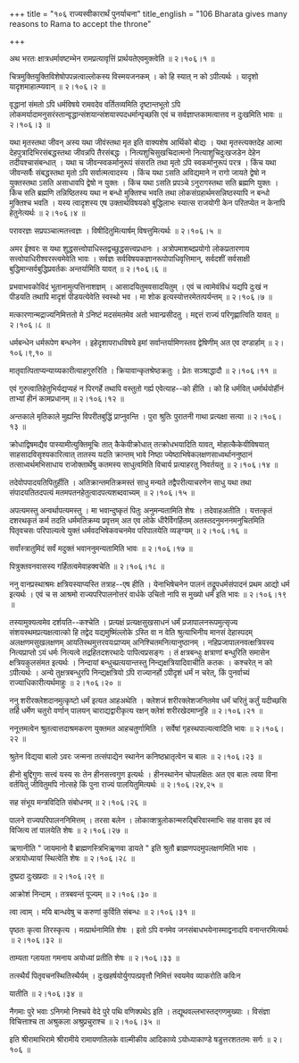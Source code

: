 +++
title = "१०६ राज्यस्वीकारार्थं पुनर्याचना"
title_english = "106 Bharata gives many reasons to Rama to accept the throne"

+++


अथ भरतः क्षात्रधर्मावष्टम्भेन रामप्रत्यावृत्तिं प्रार्थयतेएवमुक्त्वेति
 ॥  २।१०६।१  ॥   

  

चित्रमुक्तियुक्तिविशेषोपपन्नत्वाल्लोकस्य विस्मयजनकम् । को हि स्यात् न को
ऽपीत्यर्थः । यादृशो यादृशमाहात्म्यवान्  ॥  २।१०६।२  ॥   

  

वृद्धानां संमतो ऽपि धर्मविषये रामवदेव वर्तितव्यमिति दृष्टान्तभूतो ऽपि
लोकमर्यादामनुसरंस्तान्वृद्धान्संशयान्संशयास्पदधर्मान्पृच्छसि एवं च
सर्वज्ञाप्तकामत्वात्तव न दुःखमिति भावः  ॥  २।१०६।३  ॥   

  

यथा मृतस्तथा जीवन् अस्य यथा जीवंस्तथा मृत इति वाक्यशेष आर्थिको बोद्यः ।
यथा मृतस्त्यक्तदेह आत्मा देहपुत्रादिभिरसंबद्धस्तथा जीवन्नपि तैरसंबद्धः ।
नित्यशुचिसुखचिदात्मनो नित्याशुचिदुःखजडेन देहेन तदीयश्चासंबन्धात् । यथा च
जीवन्स्वकर्मानुरूपं संसरति तथा मृतो ऽपि स्वकर्मानुरूपं परत्र । किंच यथा
जीवन्सर्वैः संबद्धस्तथा मृतो ऽपि सर्वात्मत्वादस्य । किंच यथा ऽसति
अविद्यमाने न रागो जायते द्वेषो न युक्तस्तथा ऽसति असाधावपि द्वेषो न
युक्तः । किंच यथा ऽसति प्रपञ्चे ऽनुरागस्तथा सति ब्रह्मणि युक्तः । किंच
सति ब्रह्मणि तन्निष्ठितस्य यथा न बन्धो मुक्तिश्च भवति तथा
लोकसंग्रहार्थमसन्निष्ठस्यापि न बन्धो मुक्तिश्च भवति । यस्य त्वादृशस्य एष
उक्तार्थविषयको बुद्धिलाभः स्यात्स राजयोगी केन परितप्येत न केनापि
हेतुनेत्यर्थः  ॥  २।१०६।४  ॥   

  

परावरज्ञः सप्रपञ्चात्मतत्त्वज्ञः । विषीदितुमित्यार्षम् विषत्तुमित्यर्थः
 ॥  २।१०६।५  ॥   

  

अमर ईश्वरः स यथा शुद्धसत्त्वोपाधिस्तद्वच्छुद्धसत्त्वप्रधानः ।
अत्रोपमाशब्दप्रयोगो लोकप्रतारणाय सत्त्वोपाधिरीश्वरस्त्वमेवेति भावः ।
सर्वज्ञः सर्वविषयकज्ञानरूपोपाधिवृत्तिमान्, सर्वदशीं सर्वसाक्षी
बुद्धिमान्सर्वबुद्धिप्रवर्तकः अन्तर्यामिति यावत्  ॥  २।१०६।६  ॥   

  

प्रभवाभवकोविदं भूतानामुत्पत्तिनाशज्ञम् । आसादयितुमवसादयितुम् । एवं च
त्वामेवंविधं यद्यपि दुःखं न पीडयति तथापि मादृशं पीडयत्येवेति स्वस्थो भव
। मा शोक इत्यस्योत्तरमेतत्पर्यन्तम्  ॥  २।१०६।७  ॥   

  

मत्कारणान्मद्राज्यनिमित्ततो मे ऽनिष्टं मदसंमतमेव अतो भवान्प्रसीदतु ।
मद्दत्तं राज्यं परिगृह्णात्विति यावत्  ॥  २।१०६।८  ॥   

  

धर्मबन्धेन धर्मरूपेण बन्धनेन । इहेदृशापराधविषये इमां सर्वान्तर्यामिणस्तव
द्वेषिणीम् अत एव दण्डार्हाम्  ॥  २।१०६।९,१०  ॥   

  

मातृवात्पिताप्यन्याय्यकारीत्याहगुरुरिति । क्रियावान्कृतश्रेष्ठक्रतुः ।
प्रेतः सञ्श्राद्धादौ  ॥  २।१०६।११  ॥   

  

एवं गुरुत्वातिहेतुभिर्यद्यप्यहं न पिरगर्हे तथापि वस्तुतो गर्ह्य
एवेत्याह--को हीति । को हि धर्मवित् धर्मार्थयोर्हीनं ताभ्यां हीनं
कामप्रधानम्  ॥  २।१०६।१२  ॥   

  

अन्तकाले मृतिकाले मुह्यन्ति विपरीतबुद्धिं प्राप्नुवन्ति । पुरा श्रुतिः
पुरातनी गाथा प्रत्यक्षा सत्या  ॥  २।१०६।१३  ॥   

  

क्रोधाद्विषमद्यैव पास्यामीत्युक्तिमूचिः तात् कैकेयीक्रोधात्
तत्क्रोधभयादिति यावत्, मोहात्कैकेयीविषयात् साहसादविसृश्यकारित्वात्
तातस्य यदति क्रान्तम् भावे निष्ठा ज्येष्ठाभिषेकलक्षणसाध्वर्थाननुष्ठानं
तत्साध्वर्थमभिसाधाय राजोक्तार्थेषु कतमस्य साधुत्वमिति विचार्य
प्रत्याहरतु निवर्तयतु  ॥  २।१०६।१४  ॥   

  

तदेवोपपादयतिपितुर्हीति । अतिक्रान्तमतिक्रमस्तं साधु मन्यते
तद्वैपरीत्याचरणेन साधु यथा तथा संपादयतितदपत्यं
मतमपतनहेतुत्वादपत्यशब्दवाच्यम्  ॥  २।१०६।१५  ॥   

  

अपत्यमस्तु अन्वर्थापत्यमस्तु । मा भवान्दुष्कृतं पितुः अनुमन्यतामिति शेषः
। तदेवाहअतीति । यत्तत्कृतं दशरथकृतं कर्म तदति धर्ममतिक्रम्य प्रवृत्तम्
अत एव लोके धीरैर्विगर्हितम् अतस्तदनुमननमनुचितमिति पितृवचसः परिपाल्यत्वे
युक्तं धर्मवदभिषेकवचनमेव परिपालयेति व्यङ्ग्यम्  ॥  २।१०६।१६  ॥   

  

सर्वांस्त्रातुमिदं सर्वं मदुक्तं भवाननुमन्यतामिति भावः  ॥  २।१०६।१७  ॥   

  

पित्रुक्तवनवासस्य गर्हितत्वमेवाहक्वचेति  ॥  २।१०६।१८  ॥   

  

ननु वानप्रस्थाश्रमः क्षत्रियस्याप्यस्ति तत्राह--एष हीति । येनाभिषेचनेन
पालनं तद्रूपधर्मसंपादनं प्रथम आद्यो धर्म इत्यर्थः । एवं च स आश्रमो
राज्यपरिपालनोत्तरं वार्धके उचितो नापि स मुख्यो धर्मं इति भावः  ॥ 
२।१०६।१९  ॥   

  

तस्यामुक्यत्वमेव दर्शयति--कश्चेति । प्रत्यक्षं प्रत्यक्षसुखसाधनं धर्मं
प्रजापालनरूपमुत्सृज्य संशयस्थमप्रत्यक्षत्वात्को हि तद्वेद
यद्यमुष्मिंल्लोके ऽस्ति वा न वेति श्रुत्याभिनीय मानसं देहास्पदम्
अलक्षणमसुखलक्षणम् आयतिस्थमुत्तरवयःप्राप्यम् अनिश्चितमनित्यानुष्ठानम् ।
नहिप्रजापालनवत्क्षत्रियस्य नित्यप्राप्तो ऽयं धर्मः नित्यत्वे
तद्रहितदशरथादेः पापित्वप्रसङ्गः । तं क्षत्रबन्धुः क्षत्राणां बन्धुरिति
समासेन क्षत्रियकुलसंमत इत्यर्थः । निन्दायां बन्धुच्प्रत्ययान्तस्तु
निन्द्यक्षत्रियादिवाचीति कतकः । कश्चरेत् न को ऽपीत्यर्थः । अन्ये
तुक्षत्रबन्धुरपि निन्द्यक्षत्रियो ऽपि राज्यानर्हो ऽपीदृशं धर्मं न चरेत्,
किं पुनर्वाच्यं राज्याधिकारीत्यर्थमाहुः  ॥  २।१०६।२०  ॥   

  

ननु शरीरक्लेशदानमुत्कृष्टो धर्मं इत्यत आहअथेति । क्लेशजं
शरीरक्लेशजनितमेव धर्मं चरितुं कर्तुं यदीच्छसि तर्हि धर्मेण चतुरो वर्णान्
पालयन् चाराद्यद्वारीकृत्य रक्षन् क्लेशं शरीरखेदमाप्नुहि  ॥  २।१०६।२१  ॥   

  

ननूत्तमत्वेन श्रुतत्वात्तदाश्रमकरण युक्तमत आहचतुर्णामिति । सर्वेषां
गृहस्थपाल्यत्वादिति भावः  ॥  २।१०६।२२  ॥   

  

श्रुतेन विद्यया बालो ऽवरः जन्मना तत्संपाद्येन स्थानेन कनिष्ठभ्रातृत्वेन
च बालः  ॥  २।१०६।२३  ॥   

  

हीनो बुद्दिगुणः सत्त्वं यस्य सः तेन हीनसत्त्वगुण इत्यर्थः । हीनस्थानेन
चोपलक्षितः अत एव बालः त्वया विना वर्तयितुं जीवितुमपि नोत्सहे किं पुना
राज्यं पालयितुमित्यर्थः  ॥  २।१०६।२४,२५  ॥   

  

सह संभूय मन्त्रविदिति संबोधनम्  ॥  २।१०६।२६  ॥   

  

पालने राज्यपरिपालननिमित्तम् । तरसा बलेन ।
लोकाव्शत्रुलोकान्मरुद्बिरिवास्माभिः सह वासव इव त्वं विजित्य तां पालयेति
शेषः  ॥  २।१०६।२७  ॥   

  

ऋणानीति " जायमानो वै ब्राह्मणस्त्रिभिऋ़णवा डायते " इति श्रुतौ
ब्राह्मणपदमुपलक्षणमिति भावः । अत्रायोध्यायां स्थित्वेति शेषः  ॥  २।१०६।२८
 ॥   

  

दुष्प्रदा दुःखप्रदाः  ॥  २।१०६।२९  ॥   

  

आक्रोशं निन्दाम् । तत्रबवन्तं पूज्यम्  ॥  २।१०६।३०  ॥   

  

त्वा त्वाम् । मयि बान्धवेषु च करुणां कुर्विति संबन्धः  ॥  २।१०६।३१  ॥   

  

पृष्ठतः कृत्वा तिरस्कृत्य । मत्प्रार्थनामिति शेषः । इतो ऽपि वनमेव
जनसंबाधभयेनास्माद्वनादपि वनान्तरमित्यर्थः  ॥  २।१०६।३२  ॥   

  

ताम्यता ग्लायता गमनाय अयोध्यां प्रतीति शेषः  ॥  २।१०६।३३  ॥   

  

तत्स्थैर्यं पितृवचनस्थितिस्थैर्यम् । दुःखहर्षयोर्युगपत्प्रवृत्तौ
निमित्तं स्वयमेव व्याकरोति कविःन  

यातीति  ॥  २।१०६।३४  ॥   

  

नैगमाः पुरे भवाः ऽनिगमो निश्चये वेदे पुरे पथि वणिक्पथेऽ इति ।
तद्यूथवल्लभास्तद्गणमुख्याः । विसंज्ञा विचित्ताश्च ता अश्रुकला
अश्रुप्रचुराश्च  ॥  २।१०६।३५  ॥   

  

इति श्रीरामाभिरामे श्रीरामीये रामायणतिलके वाल्मीकीय आदिकाव्ये
ऽयोध्याकाण्डे षडुत्तरशततमः सर्गः  ॥  २।१०६  ॥   

  

  


